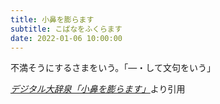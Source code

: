 ```yaml
---
title: 小鼻を膨らます
subtitle: こばなをふくらます
date: 2022-01-06 10:00:00
---
```


不満そうにするさまをいう。「―・して文句をいう」

<cite>[デジタル大辞泉「小鼻を膨らます」](https://dictionary.goo.ne.jp/word/%E5%B0%8F%E9%BC%BB%E3%82%92%E8%86%A8%E3%82%89%E3%81%BE%E3%81%99/)</cite>より引用
